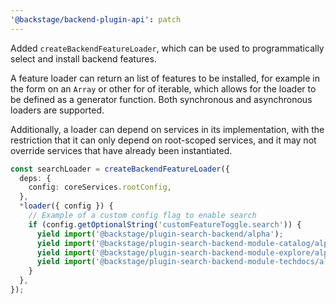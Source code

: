 ```yaml
---
'@backstage/backend-plugin-api': patch
---
```


Added `createBackendFeatureLoader`, which can be used to programmatically select and install backend features.

A feature loader can return an list of features to be installed, for example in the form on an `Array` or other for of iterable, which allows for the loader to be defined as a generator function. Both synchronous and asynchronous loaders are supported.

Additionally, a loader can depend on services in its implementation, with the restriction that it can only depend on root-scoped services, and it may not override services that have already been instantiated.

```ts
const searchLoader = createBackendFeatureLoader({
  deps: {
    config: coreServices.rootConfig,
  },
  *loader({ config }) {
    // Example of a custom config flag to enable search
    if (config.getOptionalString('customFeatureToggle.search')) {
      yield import('@backstage/plugin-search-backend/alpha');
      yield import('@backstage/plugin-search-backend-module-catalog/alpha');
      yield import('@backstage/plugin-search-backend-module-explore/alpha');
      yield import('@backstage/plugin-search-backend-module-techdocs/alpha');
    }
  },
});
```
